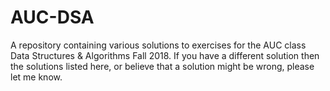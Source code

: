 # AUC-DSA
A repository containing various solutions to exercises for the AUC class Data Structures & Algorithms Fall 2018.
If you have a different solution then the solutions listed here, or believe that a solution might be wrong, please let me know.